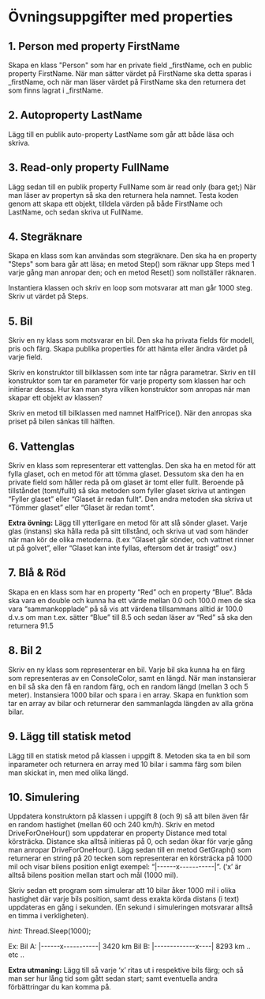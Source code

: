 # Övningsuppgifter med properties

## 1. Person med property FirstName
Skapa en klass "Person" som har en private field _firstName, och en public property FirstName. När man sätter värdet på FirstName ska detta sparas i _firstName, och när man läser värdet på FirstName ska den returnera det som finns lagrat i _firstName.

## 2. Autoproperty LastName
Lägg till en publik auto-property LastName som går att både läsa och skriva.

## 3. Read-only property FullName
Lägg sedan till en publik property FullName som är read only (bara get;) När man läser av propertyn så ska den returnera hela namnet. Testa koden genom att skapa ett objekt, tilldela värden på både FirstName och LastName, och sedan skriva ut FullName.

## 4. Stegräknare
Skapa en klass som kan användas som stegräknare. Den ska ha en property "Steps" som bara går att läsa; en metod Step() som räknar upp Steps med 1 varje gång man anropar den; och en metod Reset() som nollställer räknaren.

Instantiera klassen och skriv en loop som motsvarar att man går 1000 steg. Skriv ut värdet på Steps.

## 5. Bil
Skriv en ny klass som motsvarar en bil. Den ska ha privata fields för modell, pris och färg. Skapa publika properties för att hämta eller ändra värdet på varje field.

Skriv en konstruktor till bilklassen som inte tar några parametrar. Skriv en till konstruktor som tar en parameter för varje property som klassen har och initierar dessa. Hur kan man styra vilken konstruktor som anropas när man skapar ett objekt av klassen?

Skriv en metod till bilklassen med namnet HalfPrice(). När den anropas ska priset på bilen sänkas till hälften.

## 6. Vattenglas
Skriv en klass som representerar ett vattenglas. Den ska ha en metod för att fylla glaset, och en metod för att tömma glaset. Dessutom ska den ha en private field som håller reda på om glaset är tomt eller fullt. Beroende på tillståndet (tomt/fullt) så ska metoden som fyller glaset skriva ut antingen “Fyller glaset” eller “Glaset är redan fullt”. Den andra metoden ska skriva ut “Tömmer glaset” eller “Glaset är redan tomt”.

**Extra övning:** Lägg till ytterligare en metod för att slå sönder glaset. Varje glas (instans) ska hålla reda på sitt tillstånd, och skriva ut vad som händer när man kör de olika metoderna. (t.ex “Glaset går sönder, och vattnet rinner ut på golvet”, eller “Glaset kan inte fyllas, eftersom det är trasigt” osv.)

## 7. Blå & Röd 
Skapa en en klass som har en property “Red” och en property “Blue”. Båda ska vara en double och kunna ha ett värde mellan 0.0 och 100.0  men de ska vara “sammankopplade” på så vis att värdena tillsammans alltid är 100.0 d.v.s om man t.ex. sätter “Blue” till 8.5 och sedan läser av “Red” så ska den returnera 91.5

## 8. Bil 2
Skriv en ny klass som representerar en bil. Varje bil ska kunna ha en färg som representeras av en ConsoleColor, samt en längd. När man instansierar en bil så ska den få en random färg, och en random längd (mellan 3 och 5 meter). Instansiera 1000 bilar och spara i en array. Skapa en funktion som tar en array av bilar och returnerar den sammanlagda längden av alla gröna bilar.

## 9. Lägg till statisk metod
Lägg till en statisk metod på klassen i uppgift 8. Metoden ska ta en bil som inparameter och returnera en array med 10 bilar i samma färg som bilen man skickat in, men med olika längd.

## 10. Simulering
Uppdatera konstruktorn på klassen i uppgift 8 (och 9) så att bilen även får en random hastighet (mellan 60 och 240 km/h). Skriv en metod DriveForOneHour() som uppdaterar en property Distance med total körsträcka. Distance ska alltså initieras på 0, och sedan ökar för varje gång man anropar DriveForOneHour(). Lägg sedan till en metod GetGraph() som returnerar en string på 20 tecken som representerar en körsträcka på 1000 mil och visar bilens position enligt exempel: “|------x-----------|”.
(‘x’ är alltså bilens position mellan start och mål (1000 mil).

Skriv sedan ett program som simulerar att 10 bilar åker 1000 mil i olika hastighet där varje bils position, samt dess exakta körda distans (i text) uppdateras en gång i sekunden. (En sekund i simuleringen motsvarar alltså en timma i verkligheten).

*hint:* Thread.Sleep(1000);

Ex: Bil A: |------x-----------|   3420 km
      Bil B: |-------------x----|   8293 km
	.. etc ..

**Extra utmaning:** Lägg till så varje ‘x’ ritas ut i respektive bils färg; och så man ser hur lång tid som gått sedan start; samt eventuella andra förbättringar du kan komma på.

